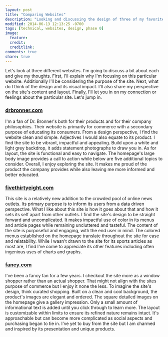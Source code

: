 ```yaml
---
layout: post
title: "Comparing Websites"
description: "Looking and discussing the design of three of my favorite sites."
modified: 2014-06-13 12:13:25 -0700
tags: [technical, websites, design, phase 0]
image:
  feature:
  credit:
  creditlink:
comments: true
share: true
---
```


Let's look at three different websites. I'm going to discuss a bit about each and give my thoughts. First, I'll explain why I'm focusing on this particular website. Additionally I'll be considering the purpose of the site. Next, what do I think of the design and its visual impact. I'll also share my perspective on the site's content and layout. Finally, I'll let you in on my connection or feelings about the particular site. Let's jump in.

### [drbronner.com](https://www.drbronner.com/)

I'm a fan of Dr. Bronner's both for their products and for their company philosophies. Their website is primarily for commerce with a secondary purpose of educating its consumers. From a design perspective, I find the website clean and simple. Adjectives I would also equate to its product. I find the site to be vibrant, impactful and appealing. Build upon a white and light grey backdrop, it adds statement photographs to draw you in. As for layout, the site is functional and easy to navigate. The homepage's large body image provides a call to action while below are five additional topics to consider. Overall, I enjoy exploring the site. It makes me proud of the product the company provides while also leaving me more informed and better educated.

### [fivethirtyeight.com](http://fivethirtyeight.com/)

This site is a relatively new addition to the crowded pool of online news outlets. Its primary purpose is to inform its users from a data driven perspective. What I like about this site is how it goes about that and how it sets its self apart from other outlets. I find the site's design to be straight forward and uncomplicated. It makes impactful use of color in its menus and article pages while remaining uncluttered and tasteful. The content of the site is purposeful and engaging, with the end user in mind. The colored menus established on the homepage translate throughout the site for ease and relatability. While I wasn't drawn to the site for its sports articles as most are, I find I've come to appreciate its other features including often ingenious uses of charts and graphs.

### [fancy.com](http://fancy.com/)

I've been a fancy fan for a few years. I checkout the site more as a window shopper rather than an actual shopper. That might not align with the sites purpose of commerce but I enjoy it none the less. To imagine the site's design, think curated shopping. Built on a clean and cool background, the product's images are elegant and ordered. The square detailed images on the homepage give a gallery impression. Only a small amount of informational text is added until you click through to learn more. The layout is customizable within limits to ensure its refined nature remains intact. It's approachable but can become more complicated as social aspects and purchasing began to tie in. I've yet to buy from the site but I am charmed and inspired by its presentation and unique products.


